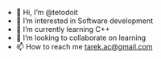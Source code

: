 - 👋 Hi, I’m @tetodoit
- 👀 I’m interested in Software development
- 🌱 I’m currently learning C++
- 💞️ I’m looking to collaborate on learning
- 📫 How to reach me tarek.ac@gmail.com

<!---
tetodoit/tetodoit is a ✨ special ✨ repository because its `README.md` (this file) appears on your GitHub profile.
You can click the Preview link to take a look at your changes.
--->

